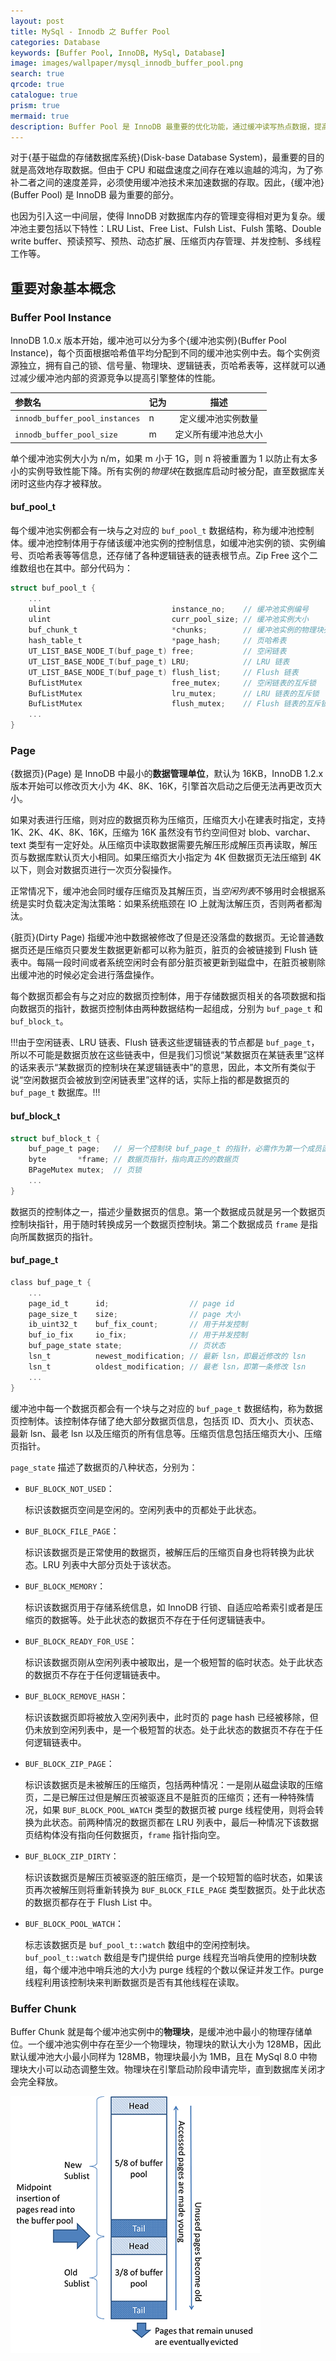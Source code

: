 ```yaml
---
layout: post
title: MySql - Innodb 之 Buffer Pool
categories: Database
keywords: [Buffer Pool, InnoDB, MySql, Database]
image: images/wallpaper/mysql_innodb_buffer_pool.png
search: true
qrcode: true
catalogue: true
prism: true
mermaid: true
description: Buffer Pool 是 InnoDB 最重要的优化功能，通过缓冲读写热点数据，提高 InnoDB 整体性能。
---
```


对于{基于磁盘的存储数据库系统}(Disk-base Database System)，最重要的目的就是高效地存取数据。但由于 CPU 和磁盘速度之间存在难以逾越的鸿沟，为了弥补二者之间的速度差异，必须使用缓冲池技术来加速数据的存取。因此，{缓冲池}(Buffer Pool) 是 InnoDB 最为重要的部分。

也因为引入这一中间层，使得 InnoDB 对数据库内存的管理变得相对更为复杂。缓冲池主要包括以下特性：LRU List、Free List、Fulsh List、Fulsh 策略、Double write buffer、预读预写、预热、动态扩展、压缩页内存管理、并发控制、多线程工作等。

## 重要对象基本概念

### Buffer Pool Instance

InnoDB 1.0.x 版本开始，缓冲池可以分为多个{缓冲池实例}(Buffer Pool Instance)，每个页面根据哈希值平均分配到不同的缓冲池实例中去。每个实例资源独立，拥有自己的锁、信号量、物理块、逻辑链表，页哈希表等，这样就可以通过减少缓冲池内部的资源竞争以提高引擎整体的性能。

| 参数名                         | 记为 |         描述         |
|:-------------------------------|:-----|:--------------------:|
| `innodb_buffer_pool_instances` | n    |  定义缓冲池实例数量  |
| `innodb_buffer_pool_size`      | m    | 定义所有缓冲池总大小 |

单个缓冲池实例大小为 n/m，如果 m 小于 1G，则 n 将被重置为 1 以防止有太多小的实例导致性能下降。所有实例的*物理块*在数据库启动时被分配，直至数据库关闭时这些内存才被释放。

#### buf_pool_t

每个缓冲池实例都会有一块与之对应的 `buf_pool_t` 数据结构，称为缓冲池控制体。缓冲池控制体用于存储该缓冲池实例的控制信息，如缓冲池实例的锁、实例编号、页哈希表等等信息，还存储了各种逻辑链表的链表根节点。Zip Free 这个二维数组也在其中。部分代码为：

~~~c
struct buf_pool_t {
    ...
    ulint                           instance_no;    // 缓冲池实例编号
    ulint                           curr_pool_size; // 缓冲池实例大小
    buf_chunk_t                     *chunks;        // 缓冲池实例的物理块列表
    hash_table_t                    *page_hash;     // 页哈希表
    UT_LIST_BASE_NODE_T(buf_page_t) free;           // 空闲链表
    UT_LIST_BASE_NODE_T(buf_page_t) LRU;            // LRU 链表
    UT_LIST_BASE_NODE_T(buf_page_t) flush_list;     // Flush 链表
    BufListMutex                    free_mutex;     // 空闲链表的互斥锁
    BufListMutex                    lru_mutex;      // LRU 链表的互斥锁
    BufListMutex                    flush_mutex;    // Flush 链表的互斥锁
    ...
}
~~~

### Page

{数据页}(Page) 是 InnoDB 中最小的**数据管理单位**，默认为 16KB，InnoDB 1.2.x 版本开始可以修改页大小为 4K、8K、16K，引擎首次启动之后便无法再更改页大小。

如果对表进行压缩，则对应的数据页称为压缩页，压缩页大小在建表时指定，支持 1K、2K、4K、8K、16K，压缩为 16K 虽然没有节约空间但对 blob、varchar、text 类型有一定好处。从压缩页中读取数据需要先解压形成解压页再读取，解压页与数据库默认页大小相同。如果压缩页大小指定为 4K 但数据页无法压缩到 4K 以下，则会对数据页进行一次页分裂操作。

正常情况下，缓冲池会同时缓存压缩页及其解压页，当*空闲列表*不够用时会根据系统是实时负载决定淘汰策略：如果系统瓶颈在 IO 上就淘汰解压页，否则两者都淘汰。

{脏页}(Dirty Page) 指缓冲池中数据被修改了但是还没落盘的数据页。无论普通数据页还是压缩页只要发生数据更新都可以称为脏页，脏页的会被链接到 Flush 链表中。每隔一段时间或者系统空闲时会有部分脏页被更新到磁盘中，在脏页被剔除出缓冲池的时候必定会进行落盘操作。

每个数据页都会有与之对应的数据页控制体，用于存储数据页相关的各项数据和指向数据页的指针，数据页控制体由两种数据结构一起组成，分别为 `buf_page_t` 和 `buf_block_t`。

!!!由于空闲链表、LRU 链表、Flush 链表这些逻辑链表的节点都是 `buf_page_t`，所以不可能是数据页放在这些链表中，但是我们习惯说“某数据页在某链表里”这样的话来表示“某数据页的控制块在某逻辑链表中”的意思，因此，本文所有类似于说“空闲数据页会被放到空闲链表里”这样的话，实际上指的都是数据页的 `buf_page_t` 数据库。!!!

#### buf_block_t

~~~c
struct buf_block_t {
    buf_page_t page;   // 另一个控制块 buf_page_t 的指针，必需作为第一个成员函数以保证可以和 buf_page_t 相互转换
    byte       *frame; // 数据页指针，指向真正的的数据页
    BPageMutex mutex;  // 页锁
    ...
}
~~~

数据页的控制体之一，描述少量数据页的信息。第一个数据成员就是另一个数据页控制块指针，用于随时转换成另一个数据页控制块。第二个数据成员 `frame` 是指向所属数据页的指针。

#### buf_page_t

~~~c
class buf_page_t {
    ...
    page_id_t      id;                  // page id
    page_size_t    size;                // page 大小
    ib_uint32_t    buf_fix_count;       // 用于并发控制
    buf_io_fix     io_fix;              // 用于并发控制
    buf_page_state state;               // 页状态
    lsn_t          newest_modification; // 最新 lsn，即最近修改的 lsn
    lsn_t          oldest_modification; // 最老 lsn，即第一条修改 lsn
    ...
}
~~~

缓冲池中每一个数据页都会有一个块与之对应的 `buf_page_t` 数据结构，称为数据页控制体。该控制体存储了绝大部分数据页信息，包括页 ID、页大小、页状态、最新 lsn、最老 lsn 以及压缩页的所有信息等。压缩页信息包括压缩页大小、压缩页指针。

`page_state` 描述了数据页的八种状态，分别为：

* `BUF_BLOCK_NOT_USED`：

    标识该数据页空间是空闲的。空闲列表中的页都处于此状态。

* `BUF_BLOCK_FILE_PAGE`：

    标识该数据页是正常使用的数据页，被解压后的压缩页自身也将转换为此状态。LRU 列表中大部分页处于该状态。

* `BUF_BLOCK_MEMORY`：

    标识该数据页用于存储系统信息，如 InnoDB 行锁、自适应哈希索引或者是压缩页的数据等。处于此状态的数据页不存在于任何逻辑链表中。

* `BUF_BLOCK_READY_FOR_USE`：

    标识该数据页刚从空闲列表中被取出，是一个极短暂的临时状态。处于此状态的数据页不存在于任何逻辑链表中。

* `BUF_BLOCK_REMOVE_HASH`：

    标识该数据页即将被放入空闲列表中，此时页的 page hash 已经被移除，但仍未放到空闲列表中，是一个极短暂的状态。处于此状态的数据页不存在于任何逻辑链表中。

* `BUF_BLOCK_ZIP_PAGE`：

    标识该数据页是未被解压的压缩页，包括两种情况：一是刚从磁盘读取的压缩页，二是已解压过但是解压页被驱逐且不是脏页的压缩页；还有一种特殊情况，如果 `BUF_BLOCK_POOL_WATCH` 类型的数据页被 purge 线程使用，则将会转换为此状态。前两种情况的数据页都在 LRU 列表中，最后一种情况下该数据页结构体没有指向任何数据页，`frame` 指针指向空。

* `BUF_BLOCK_ZIP_DIRTY`：

    标识该数据页是解压页被驱逐的脏压缩页，是一个较短暂的临时状态，如果该页再次被解压则将重新转换为 `BUF_BLOCK_FILE_PAGE` 类型数据页。处于此状态的数据页都存在于 Flush List 中。

* `BUF_BLOCK_POOL_WATCH`：
    
    标志该数据页是 `buf_pool_t::watch` 数组中的空闲控制块。`buf_pool_t::watch` 数组是专门提供给 purge 线程充当哨兵使用的控制块数组，每个缓冲池中哨兵池的大小为 purge 线程的个数以保证并发工作。purge 线程利用该控制块来判断数据页是否有其他线程在读取。

### Buffer Chunk

Buffer Chunk 就是每个缓冲池实例中的**物理块**，是缓冲池中最小的物理存储单位。一个缓冲池实例中存在至少一个物理块，物理块的默认大小为 128MB，因此默认缓冲池大小最小同样为 128MB，物理块最小为 1MB，且在 MySql 8.0 中物理块大小可以动态调整生效。物理块在引擎启动阶段申请完毕，直到数据库关闭才会完全释放。


![Buffer Pool 逻辑结构图 -- MySql Doc](/images/posts/mysql/innodb-buffer-pool-list.png)

